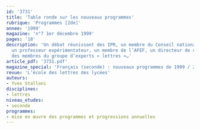 ```yaml
---
id: '3731'
title: 'Table ronde sur les nouveaux programmes'
rubrique: 'Programmes [2de]'
annee: '1999'
magazine: 'n°7 1er décembre 1999'
pages: '18'
description: 'Un débat réunissant des IPR, un membre du Conseil national des programmes,
  un professeur expérimentateur, un membre de l’AFEF, un directeur de collection,
  des membres du groupe d’experts « lettres »…'
article_pdf: '3731.pdf'
magazine_special: 'Français (seconde) : nouveaux programmes de 1999 / 2000'
revue: 'L’école des lettres des lycées'
auteurs:
- Yves Stalloni
disciplines:
- lettres
niveau_etudes:
- seconde
programmes:
- mise en œuvre des programmes et progressions annuelles
---
```

